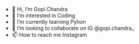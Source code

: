 - 👋 Hi, I’m Gopi Chandra
- 👀 I’m interested in Coding
- 🌱 I’m currently learning Pyhon
- 💞️ I’m looking to collaborate on IG @gopi.chandra_
- 📫 How to reach me Instagram

<!---
gc-links/gc-links is a ✨ special ✨ repository because its `README.md` (this file) appears on your GitHub profile.
You can click the Preview link to take a look at your changes.
--->
